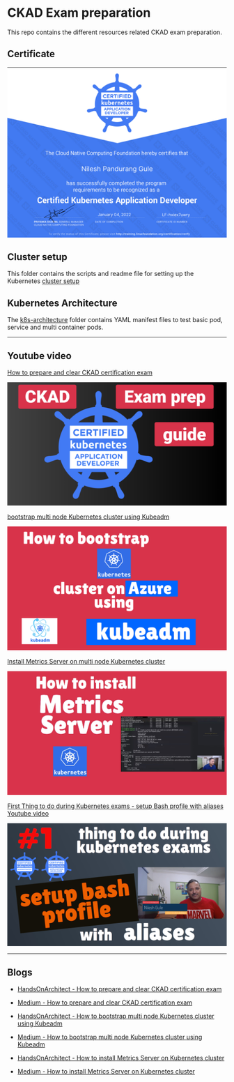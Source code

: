 # CKAD Exam preparation


This repo contains the different resources related CKAD exam preparation.

## Certificate

![Nilesh Gule CKAD certificate](/images/ckad-certificate.png)

## Cluster setup

This folder contains the scripts and readme file for setting up the Kubernetes [cluster setup](cluster-setup)

## Kubernetes Architecture

The [k8s-architecture](2-k8s-architecture) folder contains YAML manifest files to test basic pod, service and multi container pods.

---

## Youtube video
[How to prepare and clear CKAD certification exam](https://youtu.be/hKVz-Mwo9DM)

[![How to prepare and clear CKAD certification exam](/images/ckad-exam-prep.png)](https://youtu.be/hKVz-Mwo9DM)

[bootstrap multi node Kubernetes cluster using Kubeadm](https://youtu.be/fr8jtDPXKgo)

[![bootstrap multi node Kubernetes cluster using Kubeadm](/images/bootstrap-k8s-kubeadm.png)](https://youtu.be/fr8jtDPXKgo)

[Install Metrics Server on multi node Kubernetes cluster](https://youtu.be/0UDG52REs68)

[![Install Metrics Server on multi node Kubernetes cluster](/images/k8s-metrics-server-thumpnail.jpg)](https://youtu.be/0UDG52REs68)

[First Thing to do during Kubernetes exams - setup Bash profile with aliases Youtube video](https://youtu.be/wS-BKnvKFbM)

[![First Thing to do during Kubernetes exams - setup Bash profile with aliases Youtube video](/images/setup-bash-profile-with-aliases.png)](https://youtu.be/wS-BKnvKFbM)

---

## Blogs
- [HandsOnArchitect - How to prepare and clear CKAD certification exam](https://www.handsonarchitect.com/2022/01/how-to-prepare-and-clear-ckad.html)

- [Medium - How to prepare and clear CKAD certification exam](https://nileshgule.medium.com/how-to-prepare-and-clear-ckad-certification-exam-4dc87345110a)

- [HandsOnArchitect - How to bootstrap multi node Kubernetes cluster using Kubeadm](https://www.handsonarchitect.com/2021/12/how-to-bootstrap-multi-node-kubernetes.html)

- [Medium - How to bootstrap multi node Kubernetes cluster using Kubeadm](https://nileshgule.medium.com/how-to-bootstrap-multi-node-kubernetes-cluster-on-azure-using-kubeadm-211726acaf3a)

- [HandsOnArchitect - How to install Metrics Server on Kubernetes cluster](https://www.handsonarchitect.com/2021/12/how-to-install-metrics-server-on.html)

- [Medium - How to install Metrics Server on Kubernetes cluster](https://nileshgule.medium.com/how-to-install-metrics-server-on-kubernetes-cluster-60dd754873c2)